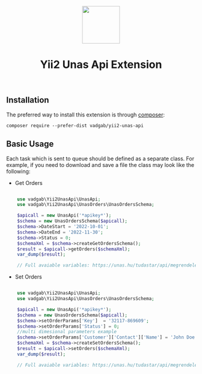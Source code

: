 <p align="center">
    <a href="https://github.com/yiisoft" target="_blank">
        <img src="https://avatars0.githubusercontent.com/u/993323" height="100px">
    </a>
    <h1 align="center">Yii2 Unas Api Extension</h1>
    <br>
</p>




Installation
------------

The preferred way to install this extension is through [composer](http://getcomposer.org/download/):

```
composer require --prefer-dist vadgab/yii2-unas-api
```

Basic Usage
-----------

Each task which is sent to queue should be defined as a separate class.
For example, if you need to download and save a file the class may look like the following:

- Get Orders

```php

    use vadgab\Yii2UnasApi\UnasApi;
    use vadgab\Yii2UnasApi\UnasOrders\UnasOrdersSchema;

    $apicall = new UnasApi('*apikey*');
    $schema = new UnasOrdersSchema($apicall);
    $schema->DateStart = '2022-10-01';
    $schema->DateEnd = '2022-11-30';
    $schema->Status = 0;
    $schemaXml = $schema->createGetOrdersSchema();
    $result = $apicall->getOrders($schemaXml);
    var_dump($result);

	// Full avaiable variables: https://unas.hu/tudastar/api/megrendelesek-getOrder-keres 	

```

- Set Orders

```php

    use vadgab\Yii2UnasApi\UnasApi;
    use vadgab\Yii2UnasApi\UnasOrders\UnasOrdersSchema;

    $apicall = new UnasApi('*apikey*');
    $schema = new UnasOrdersSchema($apicall);
    $schema->setOrderParams['Key']  = '32117-869609';
    $schema->setOrderParams['Status'] = 0;
    //multi dimesional parameters example
    $schema->setOrderParams['Customer']['Contact']['Name'] = 'John Doe';
    $schemaXml = $schema->createSetOrdersSchema();
    $result = $apicall->setOrders($schemaXml);
    var_dump($result);

	// Full avaiable variables: https://unas.hu/tudastar/api/megrendelesek-adatszerkezet

```


